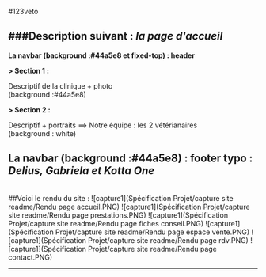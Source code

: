 #123veto

###Description suivant : _la page d'accueil_
-----------------

**La navbar (background :#44a5e8 et fixed-top) : header**

**> Section 1 :** <br/>
<!-- -->
Descriptif de la clinique + photo <br/>
(background :#44a5e8)

**> Section 2 :** <br/>
<!-- -->
Descriptif + portraits ==> Notre équipe : les 2 vétérianaires <br/>
(background : white)

**La navbar (background :#44a5e8) : footer**
typo : _Delius, Gabriela et Kotta One_
-----------------
<br/>
##Voici le rendu du site :
![capture1](Spécification Projet/capture site readme/Rendu page accueil.PNG)
![capture1](Spécification Projet/capture site readme/Rendu page prestations.PNG)
![capture1](Spécification Projet/capture site readme/Rendu page fiches conseil.PNG)
![capture1](Spécification Projet/capture site readme/Rendu page espace vente.PNG)
![capture1](Spécification Projet/capture site readme/Rendu page rdv.PNG)
![capture1](Spécification Projet/capture site readme/Rendu page contact.PNG)

-----------------
